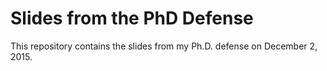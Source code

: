 # Slides from the PhD Defense
This repository contains the slides from my Ph.D. defense on December 2, 2015.
